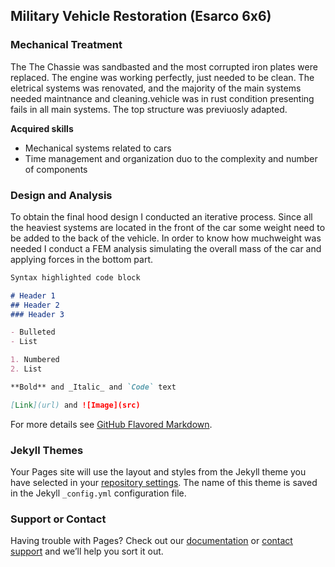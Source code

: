 ## Military Vehicle Restoration (Esarco 6x6)

### Mechanical Treatment
The The Chassie was sandbasted and the most corrupted iron plates were replaced.
The engine was working perfectly, just needed to be clean. The eletrical systems was renovated, and the majority of the main systems needed maintnance and cleaning.vehicle was in rust condition presenting fails in all main systems. The top structure was previuosly adapted. 

**Acquired skills** 
- Mechanical systems related to cars
- Time management and organization duo to the complexity and number of components



### Design and Analysis

To obtain the final hood design I conducted an iterative process.
Since all the heaviest systems are located in the front of the car some weight need to be added to the back of the vehicle. In order to know how muchweight was needed I conduct a FEM analysis simulating the overall mass of the car and applying forces in the bottom part.

```markdown
Syntax highlighted code block

# Header 1
## Header 2
### Header 3

- Bulleted
- List

1. Numbered
2. List

**Bold** and _Italic_ and `Code` text

[Link](url) and ![Image](src)
```

For more details see [GitHub Flavored Markdown](https://guides.github.com/features/mastering-markdown/).

### Jekyll Themes

Your Pages site will use the layout and styles from the Jekyll theme you have selected in your [repository settings](https://github.com/luislouroo/luislouro.projects/settings). The name of this theme is saved in the Jekyll `_config.yml` configuration file.

### Support or Contact

Having trouble with Pages? Check out our [documentation](https://docs.github.com/categories/github-pages-basics/) or [contact support](https://github.com/contact) and we’ll help you sort it out.

